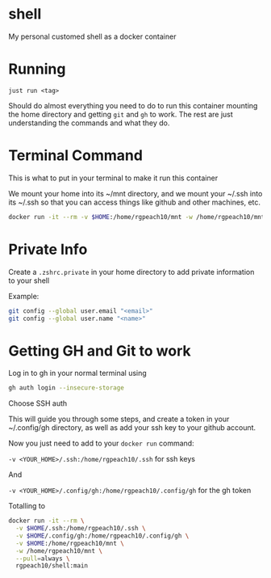 # shell

My personal customed shell as a docker container

# Running

`just run <tag>`

Should do almost everything you need to do to run this container mounting the home directory and getting `git` and `gh` to work. The rest are just understanding the commands and what they do.

# Terminal Command

This is what to put in your terminal to make it run this container

We mount your home into its ~/mnt directory, and we mount your ~/.ssh into its ~/.ssh so that you can access things like github and other machines, etc.

```bash
docker run -it --rm -v $HOME:/home/rgpeach10/mnt -w /home/rgpeach10/mnt --pull=always rgpeach10/shell:main
```

# Private Info

Create a `.zshrc.private` in your home directory to add private information to your shell

Example:

```bash
git config --global user.email "<email>"
git config --global user.name "<name>"
```

# Getting GH and Git to work

Log in to gh in your normal terminal using

```bash
gh auth login --insecure-storage
```

Choose SSH auth

This will guide you through some steps,
and create a token in your ~/.config/gh directory,
as well as add your ssh key to your github account.

Now you just need to add to your `docker run` command:

`-v <YOUR_HOME>/.ssh:/home/rgpeach10/.ssh` for ssh keys

And

`-v <YOUR_HOME>/.config/gh:/home/rgpeach10/.config/gh` for the gh token

Totalling to

```bash
docker run -it --rm \
  -v $HOME/.ssh:/home/rgpeach10/.ssh \
  -v $HOME/.config/gh:/home/rgpeach10/.config/gh \
  -v $HOME:/home/rgpeach10/mnt \
  -w /home/rgpeach10/mnt \
  --pull=always \
  rgpeach10/shell:main
```
